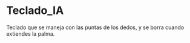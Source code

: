 # Teclado_IA
Teclado que se maneja con las puntas de los dedos, y se borra cuando extiendes la palma.
